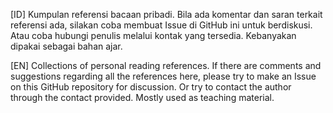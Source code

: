 [ID] Kumpulan referensi bacaan pribadi. Bila ada komentar dan saran terkait referensi ada, silakan coba membuat Issue di GitHub ini untuk berdiskusi. Atau coba hubungi penulis melalui kontak yang tersedia. Kebanyakan dipakai sebagai bahan ajar.

[EN] Collections of personal reading references. If there are comments and suggestions regarding all the references here, please try to make an Issue on this GitHub repository for discussion. Or try to contact the author through the contact provided. Mostly used as teaching material.
